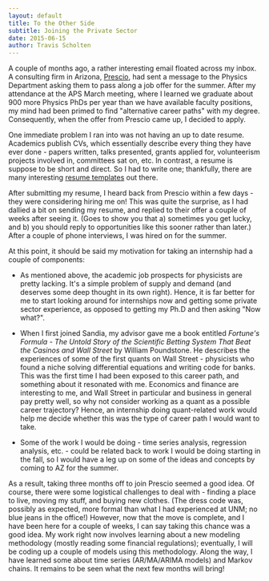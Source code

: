 ```yaml
---
layout: default
title: To the Other Side
subtitle: Joining the Private Sector
date: 2015-06-15
author: Travis Scholten
---
```


A couple of months ago, a rather interesting email floated across my inbox. A consulting firm in Arizona, [Prescio](http://prescio.com), had sent a message to the Physics Department asking them to pass along a job offer for the summer. After my attendance at the APS March meeting, where I learned we graduate about 900 more Physics PhDs per year than we have available faculty positions, my mind had been primed to find "alternative career paths" with my degree. Consequently, when the offer from Prescio came up, I decided to apply. 

One immediate problem I ran into was not having an up to date resume. Academics publish CVs, which essentially describe every thing they have ever done - papers written, talks presented, grants applied for, volunteerism projects involved in, committees sat on, etc. In contrast, a resume is suppose to be short and direct. So I had to write one; thankfully, there are many interesting [resume templates](https://github.com/Travis-S/Resume) out there. 

After submitting my resume, I heard back from Prescio within a few days - they were considering hiring me on! This was quite the surprise, as I had dallied a bit on sending my resume, and replied to their offer a couple of weeks after seeing it. (Goes to show you that a) sometimes you get lucky, and b) you should reply to opportunities like this sooner rather than later.) After a couple of phone interviews, I was hired on for the summer.

At this point, it should be said my motivation for taking an internship had a couple of components:

- As mentioned above, the academic job prospects for physicists are pretty lacking. It's a simple problem of supply and demand (and deserves some deep thought in its own right). Hence, it is far better for me to start looking around for internships now and getting some private sector experience, as opposed to getting my Ph.D and then asking "Now what?".

- When I first joined Sandia, my advisor gave me a book entitled _Fortune's Formula - The Untold Story of the Scientific Betting System That Beat the Casinos and Wall Street_ by William Poundstone. He describes the experiences of some of the first quants on Wall Street - physicists who found a niche solving differential equations and writing code for banks. This was the first time I had been exposed to this career path, and something about it resonated with me. Economics and finance are interesting to me, and Wall Street in particular and business in general pay pretty well, so why not consider working as a quant as a possible career trajectory? Hence, an internship doing quant-related work would help me decide whether this was the type of career path I would want to take.

- Some of the work I would be doing - time series analysis, regression analysis, etc. - could be related back to work I would be doing starting in the fall, so I would have a leg up on some of the ideas and concepts by coming to AZ for the summer.

As a result, taking three months off to join Prescio seemed a good idea. Of course, there were some logistical challenges to deal with - finding a place to live, moving my stuff, and buying new clothes. (The dress code was, possibly as expected, more formal than what I had experienced at UNM; no blue jeans in the office!) However, now that the move is complete, and I have been here for a couple of weeks, I can say taking this chance was a good idea. My work right now involves learning about a new modeling methodology (mostly reading some financial regulations); eventually, I will be coding up a couple of models using this methodology. Along the way, I have learned some about time series (AR/MA/ARIMA models) and Markov chains. It remains to be seen what the next few months will bring!
